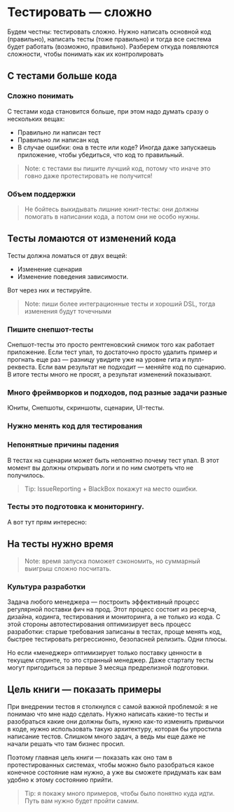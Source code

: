 # Тестировать — сложно

Будем честны: тестировать сложно. Нужно написать основной код (правильно), написать тесты (тоже правильно) и тогда все система будет работать (возможно, правильно). Разберем откуда появляются сложности, чтобы понимать как их контролировать

## С тестами больше кода

### Сложно понимать
С тестами кода становится больше, при этом надо думать сразу о нескольких вещах:
- Правильно ли написан тест
- Правильно ли написан код
- В случае ошибки: она в тесте или коде? Иногда даже запускаешь приложение, чтобы убедиться, что код то правильный. 

> Note: с тестами вы пишите лучший код, потому что иначе это говно даже протестировать не получится!

### Объем поддержки

> Не бойтесь выкидывать лишние юнит-тесты: они должны помогать в написании кода, а потом они не особо нужны.

## Тесты ломаются от изменений кода

Тесты должна ломаться от двух вещей: 
- Изменение сценария
- Изменение поведения зависимости. 

Вот через них и тестируйте. 

> Note: пиши более интеграционные тесты и хороший DSL, тогда изменения будут точечными

### Пишите снепшот-тесты

Снепшот-тесты это просто рентгеновский снимок того как работает приложение. Если тест упал, то достаточно просто удалить пример и прогнать еще раз — разницу увидите уже на уровне гита и пулл-реквеста. Если вам результат не подходит — меняйте код по сценарию. В итоге тесты много не просят, а результат изменений показывают. 

### Много фреймворков и подходов, под разные задачи разные

Юниты, Снепшоты, скриншоты, сценарии, UI-тесты. 

### Нужно менять код для тестирования

### Непонятные причины падения

В тестах на сценарии может быть непонятно почему тест упал. В этот момент вы должны открывать логи и по ним смотреть что не получилось. 

> Tip: IssueReporting + BlackBox покажут на место ошибки.

### Тесты это подготовка к мониторингу. 

А вот тут прям интересно: 

## На тесты нужно время

> Note: время запуска поможет сэкономить, но суммарный выигрыш сложно посчитать. 

### Культура разработки

Задача любого менеджера — построить эффективный процесс регулярной поставки фич на прод. Этот процесс состоит из ресерча, дизайна, кодинга,  тестирования и мониторинга, а не только из кода. С этой стороны автотестирования оптимизирует весь процесс разработки: старые требования записаны в тестах, проще менять код, быстрее тестировать регрессионно, безопасней релизить. Одни плюсы. 

Но если «менеджер» оптимизирует только поставку ценности в текущем спринте, то это странный менеджер. Даже стартапу тесты могут пригодиться за первые 3 месяца предрелизной подготовки. 

## Цель книги — показать примеры

При внедрении тестов я столкнулся с самой важной проблемой: я не понимаю что мне надо сделать. Нужно написать какие-то тесты и разобраться какие они должны быть, нужно как-то изменить привычки в коде, нужно использовать такую архитектуру, которая бы упростила написание тестов. Слишком много задач, а ведь мы еще даже не начали решать что там бизнес просил. 

Поэтому главная цель книги — показать как оно там в протестированных системах, чтобы можно было разобраться какое конечное состояние нам нужно, а уже вы сможете придумать как вам удобно к этому состоянию прийти.  

> Tip: я покажу много примеров, чтобы было понятно куда идти. Путь вам нужно будет пройти самим.
